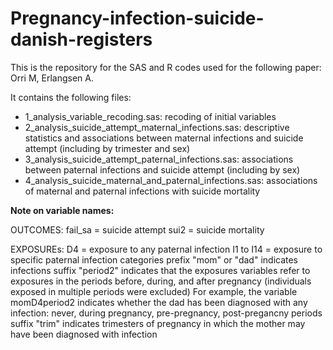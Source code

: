 # Pregnancy-infection-suicide-danish-registers
This is the repository for the SAS and R codes used for the following paper:
Orri M, Erlangsen A. 

It contains the following files:
- 1_analysis_variable_recoding.sas: recoding of initial variables
- 2_analysis_suicide_attempt_maternal_infections.sas: descriptive statistics and associations between maternal infections and suicide attempt (including by trimester and sex)
- 3_analysis_suicide_attempt_paternal_infections.sas: associations between paternal infections and suicide attempt (including by sex)
- 4_analysis_suicide_maternal_and_paternal_infections.sas: associations of maternal and paternal infections with suicide mortality


**Note on variable names:**

OUTCOMES:
fail_sa = suicide attempt
sui2 = suicide mortality

EXPOSUREs:
D4 = exposure to any paternal infection
I1 to I14 = exposure to specific paternal infection categories
prefix "mom" or "dad" indicates infections
suffix "period2" indicates that the exposures variables refer to exposures in the periods before, during, and after pregnancy (individuals exposed in multiple periods were excluded)
For example, the variable momD4period2 indicates whether the dad has been diagnosed with any infection: never, during pregnancy, pre-pregnancy, post-pregancny periods
suffix "trim" indicates trimesters of pregnancy in which the mother may have been diagnosed with infection

